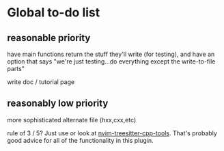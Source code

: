# Global to-do list

## reasonable priority

have main functions return the stuff they'll write (for testing), and have an option that says "we're just testing...do everything except the write-to-file parts"

write doc / tutorial page


## reasonably low priority

more sophisticated alternate file (hxx,cxx,etc)

rule of 3 / 5? Just use or look at [nvim-treesitter-cpp-tools](https://github.com/Badhi/nvim-treesitter-cpp-tools). That's probably good advice for all of the functionality in this plugin.
